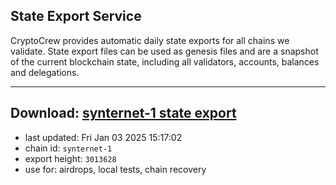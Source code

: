 ## State Export Service
CryptoCrew provides automatic daily state exports for all chains we validate. State export files can be used as genesis files and are a snapshot of the current blockchain state, including all validators, accounts, balances and delegations.

---
**Download: [synternet-1 state export](https://dl-eu2.ccvalidators.com/SERVICE/synternet/synternet-1_export_3013628.json)**
---

- last updated: Fri Jan 03 2025 15:17:02
- chain id: `synternet-1`
- export height: `3013628`
- use for: airdrops, local tests, chain recovery
